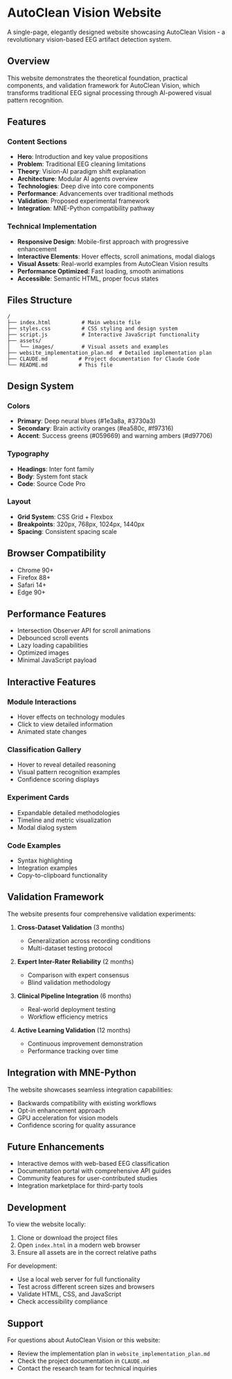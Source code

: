 # AutoClean Vision Website

A single-page, elegantly designed website showcasing AutoClean Vision - a revolutionary vision-based EEG artifact detection system.

## Overview

This website demonstrates the theoretical foundation, practical components, and validation framework for AutoClean Vision, which transforms traditional EEG signal processing through AI-powered visual pattern recognition.

## Features

### Content Sections
- **Hero**: Introduction and key value propositions
- **Problem**: Traditional EEG cleaning limitations
- **Theory**: Vision-AI paradigm shift explanation
- **Architecture**: Modular AI agents overview
- **Technologies**: Deep dive into core components
- **Performance**: Advancements over traditional methods
- **Validation**: Proposed experimental framework
- **Integration**: MNE-Python compatibility pathway

### Technical Implementation
- **Responsive Design**: Mobile-first approach with progressive enhancement
- **Interactive Elements**: Hover effects, scroll animations, modal dialogs
- **Visual Assets**: Real-world examples from AutoClean Vision results
- **Performance Optimized**: Fast loading, smooth animations
- **Accessible**: Semantic HTML, proper focus states

## Files Structure

```
/
├── index.html          # Main website file
├── styles.css          # CSS styling and design system
├── script.js           # Interactive JavaScript functionality
├── assets/
│   └── images/         # Visual assets and examples
├── website_implementation_plan.md  # Detailed implementation plan
├── CLAUDE.md          # Project documentation for Claude Code
└── README.md          # This file
```

## Design System

### Colors
- **Primary**: Deep neural blues (#1e3a8a, #3730a3)
- **Secondary**: Brain activity oranges (#ea580c, #f97316)
- **Accent**: Success greens (#059669) and warning ambers (#d97706)

### Typography
- **Headings**: Inter font family
- **Body**: System font stack
- **Code**: Source Code Pro

### Layout
- **Grid System**: CSS Grid + Flexbox
- **Breakpoints**: 320px, 768px, 1024px, 1440px
- **Spacing**: Consistent spacing scale

## Browser Compatibility

- Chrome 90+
- Firefox 88+
- Safari 14+
- Edge 90+

## Performance Features

- Intersection Observer API for scroll animations
- Debounced scroll events
- Lazy loading capabilities
- Optimized images
- Minimal JavaScript payload

## Interactive Features

### Module Interactions
- Hover effects on technology modules
- Click to view detailed information
- Animated state changes

### Classification Gallery
- Hover to reveal detailed reasoning
- Visual pattern recognition examples
- Confidence scoring displays

### Experiment Cards
- Expandable detailed methodologies
- Timeline and metric visualization
- Modal dialog system

### Code Examples
- Syntax highlighting
- Integration examples
- Copy-to-clipboard functionality

## Validation Framework

The website presents four comprehensive validation experiments:

1. **Cross-Dataset Validation** (3 months)
   - Generalization across recording conditions
   - Multi-dataset testing protocol

2. **Expert Inter-Rater Reliability** (2 months)
   - Comparison with expert consensus
   - Blind validation methodology

3. **Clinical Pipeline Integration** (6 months)
   - Real-world deployment testing
   - Workflow efficiency metrics

4. **Active Learning Validation** (12 months)
   - Continuous improvement demonstration
   - Performance tracking over time

## Integration with MNE-Python

The website showcases seamless integration capabilities:

- Backwards compatibility with existing workflows
- Opt-in enhancement approach
- GPU acceleration for vision models
- Confidence scoring for quality assurance

## Future Enhancements

- Interactive demos with web-based EEG classification
- Documentation portal with comprehensive API guides
- Community features for user-contributed studies
- Integration marketplace for third-party tools

## Development

To view the website locally:

1. Clone or download the project files
2. Open `index.html` in a modern web browser
3. Ensure all assets are in the correct relative paths

For development:
- Use a local web server for full functionality
- Test across different screen sizes and browsers
- Validate HTML, CSS, and JavaScript
- Check accessibility compliance

## Support

For questions about AutoClean Vision or this website:
- Review the implementation plan in `website_implementation_plan.md`
- Check the project documentation in `CLAUDE.md`
- Contact the research team for technical inquiries